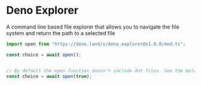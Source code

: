 # Deno Explorer

A command line based file explorer that allows you to navigate the file system and return the path to a selected file

```javascript
import open from "https://deno.land/x/deno_explorer@v1.0.0/mod.ts";

const choice = await open();


// By default the open function doesn't include dot files. See the below if you want to include them
const choice = await open(true);


```
